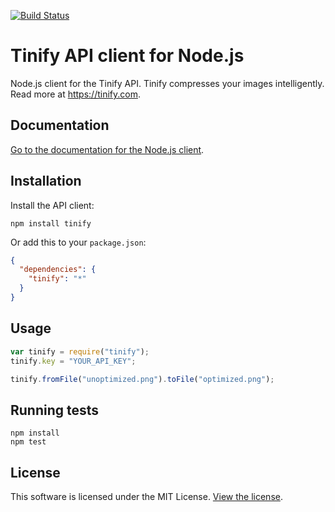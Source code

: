 [<img src="https://travis-ci.org/tinify/tinify-nodejs.svg?branch=master" alt="Build Status">](https://travis-ci.org/tinify/tinify-nodejs)

# Tinify API client for Node.js

Node.js client for the Tinify API. Tinify compresses your images intelligently. Read more at https://tinify.com.

## Documentation

[Go to the documentation for the Node.js client](https://tinypng.com/developers/reference/nodejs).

## Installation

Install the API client:

```
npm install tinify
```

Or add this to your `package.json`:

```json
{
  "dependencies": {
    "tinify": "*"
  }
}
```

## Usage

```javascript
var tinify = require("tinify");
tinify.key = "YOUR_API_KEY";

tinify.fromFile("unoptimized.png").toFile("optimized.png");
```

## Running tests

```
npm install
npm test
```

## License

This software is licensed under the MIT License. [View the license](LICENSE).
